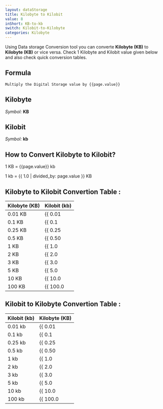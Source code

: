 ```yaml
---
layout: dataStorage
title: Kilobyte to Kilobit
value: 8
inShort: KB-to-kb
switch: Kilobit-to-Kilobyte
categories: Kilobyte
---
```


Using Data storage Conversion tool you can converte **Kilobyte (KB)** to **Kilobyte (KB)** or vice versa. Check 1 Kilobyte and Kilobit value given below and also check quick conversion tables.

## Formula
`Multiply the Digital Storage value by {{page.value}}`

## Kilobyte
*Symbol:* **KB**

## Kilobit
*Symbol:* **kb**

## How to Convert Kilobyte to Kilobit?

1 KB = {{page.value}} kb

1 kb = {{ 1.0 | divided_by: page.value }} KB


## Kilobyte to Kilobit Convertion Table :

| Kilobyte (KB) | Kilobit (kb) |
| ---- | ---- |
| 0.01 KB | {{ 0.01 | times: page.value }} kb |
| 0.1 KB | {{ 0.1 | times: page.value }} kb |
| 0.25 KB | {{ 0.25 | times: page.value }} kb |
| 0.5 KB | {{ 0.50 | times: page.value }} kb |
| 1 KB | {{ 1.0 | times: page.value }} kb |
| 2 KB | {{ 2.0 | times: page.value }} kb |
| 3 KB | {{ 3.0 | times: page.value }} kb |
| 5 KB | {{ 5.0 | times: page.value }} kb |
| 10 KB | {{ 10.0 | times: page.value }} kb |
| 100 KB | {{ 100.0 | times: page.value }} kb |

## Kilobit to Kilobyte Convertion Table :

| Kilobit (kb) | Kilobyte (KB) |
| ---- | ---- |
| 0.01 kb | {{ 0.01 | divided_by: page.value }} KB |
| 0.1 kb | {{ 0.1 | divided_by: page.value }} KB |
| 0.25 kb | {{ 0.25 | divided_by: page.value }} KB |
| 0.5 kb | {{ 0.50 | divided_by: page.value }} KB |
| 1 kb | {{ 1.0 | divided_by: page.value }} KB |
| 2 kb | {{ 2.0 | divided_by: page.value }} KB |
| 3 kb | {{ 3.0 | divided_by: page.value }} KB |
| 5 kb | {{ 5.0 | divided_by: page.value }} KB |
| 10 kb | {{ 10.0 | divided_by: page.value }} KB |
| 100 kb | {{ 100.0 | divided_by: page.value }} KB |


<script>
document.getElementById('selectInput')[4].selected = true
document.getElementById('selectOutput')[2].selected = true
</script>
